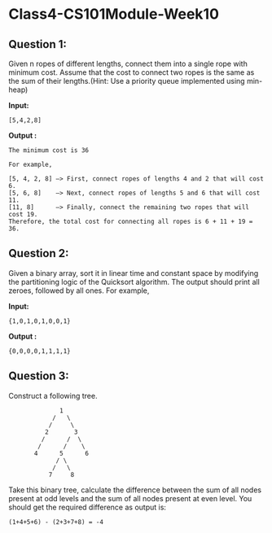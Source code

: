 # Class4-CS101Module-Week10


## Question 1:

Given n ropes of different lengths, connect them into a single rope with minimum cost. Assume that the cost to connect two ropes is the same as the sum of their lengths.(Hint: Use a priority queue implemented using min-heap)

**Input:**

`[5,4,2,8]` 

**Output :** 

`The minimum cost is 36`

```
For example,

[5, 4, 2, 8] –> First, connect ropes of lengths 4 and 2 that will cost 6.
[5, 6, 8]    –> Next, connect ropes of lengths 5 and 6 that will cost 11.
[11, 8]      –> Finally, connect the remaining two ropes that will cost 19.
Therefore, the total cost for connecting all ropes is 6 + 11 + 19 = 36.
```



## Question 2:

Given a binary array, sort it in linear time and constant space by modifying the partitioning logic of the Quicksort algorithm. The output should print all zeroes, followed by all ones.
For example,

**Input:**

`{1,0,1,0,1,0,0,1}` 

**Output :** 

`{0,0,0,0,1,1,1,1}` 


## Question 3:

Construct a following tree.
```
              1
            /   \
           /     \
          2       3
         /      /  \
        /      /    \
       4      5      6
             / \
            /   \
           7     8
```
Take this binary tree, calculate the difference between the sum of all nodes present at odd levels and the sum of all nodes present at even level.
You should get the required difference as output is:

`(1+4+5+6) - (2+3+7+8) = -4` 



